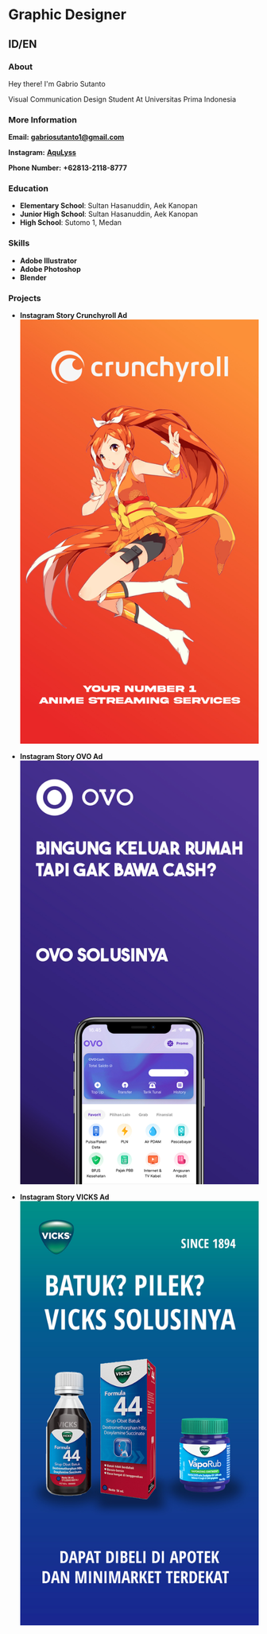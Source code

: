 # Graphic Designer

## ID/EN

### About
Hey there! I'm Gabrio Sutanto

Visual Communication Design Student At Universitas Prima Indonesia

### More Information

**Email:** **gabriosutanto1@gmail.com**

**Instagram:** **[AquLyss](https://www.instagram.com/aqulyss/)**

**Phone Number:** **+62813-2118-8777**

### Education
- **Elementary School**: Sultan Hasanuddin, Aek Kanopan
- **Junior High School**: Sultan Hasanuddin, Aek Kanopan
- **High School**: Sutomo 1, Medan

### Skills
- **Adobe Illustrator**
- **Adobe Photoshop**
- **Blender**

### Projects
- **Instagram Story Crunchyroll Ad**
![image](/asset/Story%20CRUNCHYROLL.jpg)

- **Instagram Story OVO Ad**
![image](/asset/Story%20OVO.jpg)

- **Instagram Story VICKS Ad**
![image](/asset/Story%20VICKS.jpg)
